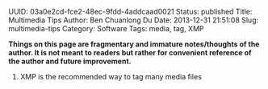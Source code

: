 UUID: 03a0e2cd-fce2-48ec-9fdd-4addcaad0021
Status: published
Title: Multimedia Tips
Author: Ben Chuanlong Du
Date: 2013-12-31 21:51:08
Slug: multimedia-tips
Category: Software
Tags: media, tag, XMP

**Things on this page are fragmentary and immature notes/thoughts of the author. It is not meant to readers but rather for convenient reference of the author and future improvement.**
 


1. XMP is the recommended way to tag many media files

